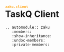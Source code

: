 # <code class="docutils literal notranslate" style="font-size:0.4em; color: #ffaa23"><span class="pre">zaku.client</span></code><br/>TaskQ Client

```{eval-rst}
.. automodule:: zaku
   :members: 
   :show-inheritance: 
   :undoc-members:
   :private-members:
```